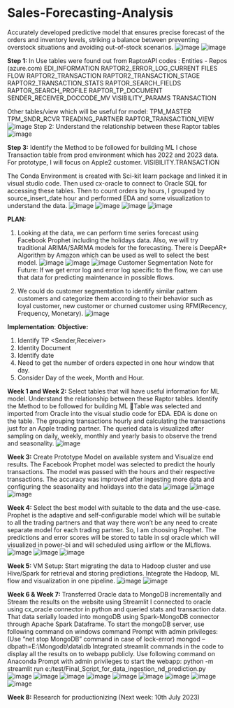 # Sales-Forecasting-Analysis
Accurately developed predictive model that ensures precise forecast of the orders and inventory levels, striking a balance between preventing overstock situations and avoiding out-of-stock scenarios.
![image](https://github.com/shivaniRaut/Sales-Forecasting-Analysis/assets/30024267/5c64ad35-8f16-4358-81d1-49be7214dada)
![image](https://github.com/shivaniRaut/Sales-Forecasting-Analysis/assets/30024267/7a32dad3-2add-4fb9-829a-fc32ad58ccca)

**Step 1:** In Use tables were found out from RaptorAPI codes : Entities - Repos (azure.com)
EDI_INFORMATION
RAPTOR2_ERROR_LOG_CURRENT
FILES
FLOW
RAPTOR2_TRANSACTION
RAPTOR2_TRANSACTION_STAGE
RAPTOR2_TRANSACTION_STATS
RAPTOR_SEARCH_FIELDS
RAPTOR_SEARCH_PROFILE
RAPTOR_TP_DOCUMENT
SENDER_RECEIVER_DOCCODE_MV
VISIBILITY_PARAMS
TRANSACTION


Other tables/view which will be useful for model:
TPM_MASTER
TPM_SNDR_RCVR
TREADING_PARTNER
RAPTOR_TRANSACTION_VIEW
![image](https://github.com/shivaniRaut/Sales-Forecasting-Analysis/assets/30024267/e2ca1145-0c91-40d1-afb4-ce65925d7293)
Step 2: Understand the relationship between these Raptor tables
![image](https://github.com/shivaniRaut/Sales-Forecasting-Analysis/assets/30024267/5c92fba0-ba73-4c1b-ae22-b128ef69e77c)

**Step 3:** Identify the Method to be followed for building ML
I chose Transaction table from prod environment which has 2022 and 2023 data. For prototype, I will focus on Apple2 customer.
VISIBILITY.TRANSACTION


The Conda Environment is created with Sci-kit learn package and linked it in visual studio code. Then used cx-oracle to connect to Oracle SQL for accessing these tables. 
Then to count orders by hours, I grouped by source_insert_date hour and performed EDA and some visualization to understand the data.
![image](https://github.com/shivaniRaut/Sales-Forecasting-Analysis/assets/30024267/18bd288e-de26-4afc-afb9-0c517a7aaf8e)
![image](https://github.com/shivaniRaut/Sales-Forecasting-Analysis/assets/30024267/e6e04c71-1493-4318-afd1-7759e41e6415)
![image](https://github.com/shivaniRaut/Sales-Forecasting-Analysis/assets/30024267/c4d0dda6-28f1-43bc-9233-6ab97c83cc23)
![image](https://github.com/shivaniRaut/Sales-Forecasting-Analysis/assets/30024267/a9eefb88-fb90-4192-a86f-3e8cdd943f04)


**PLAN:**

1)	Looking at the data, we can perform time series forecast using Facebook Prophet including the holidays data. Also, we will try traditional ARIMA/SARIMA models for the forecasting. There is DeepAR+ Algorithm by Amazon which can be used as well to select the best model.
![image](https://github.com/shivaniRaut/Sales-Forecasting-Analysis/assets/30024267/9c2fbc4d-9d9f-49ba-9a9d-2c2ea08cb667)
![image](https://github.com/shivaniRaut/Sales-Forecasting-Analysis/assets/30024267/01e40c72-f7ae-4db5-9cb8-036f21358c29)
![image](https://github.com/shivaniRaut/Sales-Forecasting-Analysis/assets/30024267/a94a141f-e17e-4a55-ba9a-7867853a825d)
Customer Segmentation
Note for Future: 
If we get error log and error log specific to the flow, we can use that data for predicting maintenance in possible flows.

2)	We could do customer segmentation to identify similar pattern customers and categorize them according to their behavior such as loyal customer, new customer or churned customer using RFM(Recency, Frequency, Monetary).
![image](https://github.com/shivaniRaut/Sales-Forecasting-Analysis/assets/30024267/26de1b58-7e4f-4bb3-86fc-d54078307be0)

**Implementation**:
**Objective:**
1)	Identify TP <Sender,Receiver>
2)	Identity Document <DocType>
3)	Identify date <TimeStamp>
4)	Need to get the number of orders expected in one hour window that day. 
5)	Consider Day of the week, Month and Hour.


**Week 1 and Week 2:** Select tables that will have useful information for ML model. Understand the relationship between these Raptor tables. Identify the Method to be followed for building ML
Table was selected and imported from Oracle into the visual studio code for EDA. EDA is done on the table. The grouping transactions hourly and calculating the transactions just for an Apple trading partner. The queried data is visualized after sampling on daily, weekly, monthly and yearly basis to observe the trend and seasonality.
![image](https://github.com/shivaniRaut/Sales-Forecasting-Analysis/assets/30024267/f38f5dc4-2fb0-44a6-931b-352c63ab0a37)

**Week 3:** Create Prototype Model on available system and Visualize end results.
The Facebook Prophet model was selected to predict the hourly transactions. The model was passed with the hours and their respective transactions. The accuracy was improved after ingesting more data and configuring the seasonality and holidays into the data
![image](https://github.com/shivaniRaut/Sales-Forecasting-Analysis/assets/30024267/94ebea1e-6595-41fe-aef8-60d118c4256e)
![image](https://github.com/shivaniRaut/Sales-Forecasting-Analysis/assets/30024267/2d74a4fc-0fb1-41f0-94e3-d26f3cbf8db6)
![image](https://github.com/shivaniRaut/Sales-Forecasting-Analysis/assets/30024267/188039ca-89d2-4c22-93ee-f0bd26ed87dc)

**Week 4:** Select the best model with suitable to the data and the use-case.
Prophet is the adaptive and self-configurable model which will be suitable to all the trading partners and that way there won’t be any need to create separate model for each trading partner. So, I am choosing Prophet. The predictions and error scores will be stored to table in sql oracle which will visualized in power-bi and will scheduled using airflow or the MLflows. 
![image](https://github.com/shivaniRaut/Sales-Forecasting-Analysis/assets/30024267/bc024acf-91f5-401b-a90c-f348e51e0be4)
![image](https://github.com/shivaniRaut/Sales-Forecasting-Analysis/assets/30024267/67a897a4-ac34-4fa7-82e5-38a379af3f5e)
![image](https://github.com/shivaniRaut/Sales-Forecasting-Analysis/assets/30024267/7c779d4e-ccbc-4f1f-8045-d55d12951683)

**Week 5:** VM Setup: Start migrating the data to Hadoop cluster and use Hive/Spark for retrieval and storing predictions. Integrate the Hadoop, ML flow and visualization in one pipeline.
![image](https://github.com/shivaniRaut/Sales-Forecasting-Analysis/assets/30024267/f64ad97c-1828-4189-85c4-2ec23a4711ab)
![image](https://github.com/shivaniRaut/Sales-Forecasting-Analysis/assets/30024267/04bf72f7-eec8-41bc-978b-93a4fd64929f)

**Week 6 & Week 7:** Transferred Oracle data to MongoDB incrementally and Stream the results on the website using Streamlit
I connected to oracle using cx_oracle connector in python and queried stats and transaction data. That data serially loaded into mongoDB using Spark-MongoDB connector through Apache Spark Dataframe.
To start the mongoDB server, use following command on windows command Prompt with admin privileges: (Use “net stop MongoDB” command in case of lock-error)
mongod –dbpath=E:\Mongodb\data\db
Integrated streamlit commands in the code to display all the results on to webapp publicly. 
Use following command on Anaconda Prompt with admin privileges to start the webapp: 
python -m streamlit run e:/test/Final_Script_for_data_ingestion_nd_prediction.py
![image](https://github.com/shivaniRaut/Sales-Forecasting-Analysis/assets/30024267/18aead8e-f542-45dc-b36b-820355429f56)
![image](https://github.com/shivaniRaut/Sales-Forecasting-Analysis/assets/30024267/5789252d-60d5-498a-8cce-60b368f00de1)
![image](https://github.com/shivaniRaut/Sales-Forecasting-Analysis/assets/30024267/4ad2ccec-1661-4d5a-adcd-932b9cb4a6c1)
![image](https://github.com/shivaniRaut/Sales-Forecasting-Analysis/assets/30024267/cf00c3f6-3aa7-4b53-bf33-f479531e14d7)
![image](https://github.com/shivaniRaut/Sales-Forecasting-Analysis/assets/30024267/b53a9f80-7e27-49c1-8032-b05967914be2)
![image](https://github.com/shivaniRaut/Sales-Forecasting-Analysis/assets/30024267/aa4f2e62-c6a1-4c83-9de5-fd3983ba535e)
![image](https://github.com/shivaniRaut/Sales-Forecasting-Analysis/assets/30024267/e8ad3522-c3a2-43f6-aa0b-985a4698eb4b)
![image](https://github.com/shivaniRaut/Sales-Forecasting-Analysis/assets/30024267/598c9940-8702-4518-af13-afc5ae9093c8)
![image](https://github.com/shivaniRaut/Sales-Forecasting-Analysis/assets/30024267/fd49638e-d4dc-4117-ae46-ef3d06683172)

**Week 8:** Research for productionizing (Next week: 10th July 2023)

